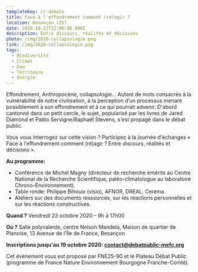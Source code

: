 ```yaml
---
templateKey: cr-debats
title: Face à l'effondrement comment (ré)agir ?
location: Besançon (25)
date: 2020-10-22T22:00:00.000Z
description: Entre discours, réalités et décisions
photo: /img/2020-collapsologie.png
link: /img/2020-collapsologie.png
tags:
  - Biodiversité
  - Climat
  - Eau
  - Territoire
  - Énergie
---
```

Effondrement, Anthropocène, collapsologie... Autant de mots consacrés à la vulnérabilité de notre civilisation, à la perception d’un processus menant possiblement à son effondrement et à ce qui pourrait advenir. D'abord cantonné dans un petit cercle, le sujet, popularisé par les livres de Jared Diamond et Pablo Servigne/Raphaël Stevens, s'est propagé dans le débat public.

Vous vous interrogez sur cette vision ? Participez à la journée d'échanges « Face à l'effondrement comment (ré)agir ? Entre discours, réalités et décisions ».

**Au programme:**

* Conférence de Michel Magny (directeur de recherche émérite au Centre National de la Recherche Scientifique, paléo-climatologue au laboratoire Chrono-Environnement).
* Table ronde: Philippe Bihouix (visio), AFNOR, DREAL, Cerema.
* Ateliers sur des documents ressources, sur les réactions personnelles et sur les réactions constructives.

**Quand ?** Vendredi 23 octobre 2020 – 9h à 17h00

**Où ?** Salle polyvalente, centre Nelson Mandela, Maison de quartier de Planoise, 13 Avenue de l'Île de France, Besançon

**Inscriptions jusqu'au 19 octobre 2020: contact@debatpublic-mefc.org**

Cet événement vous est proposé par FNE25-90 et le Plateau Débat Public (programme de France Nature Environnement Bourgogne Franche-Comté).
